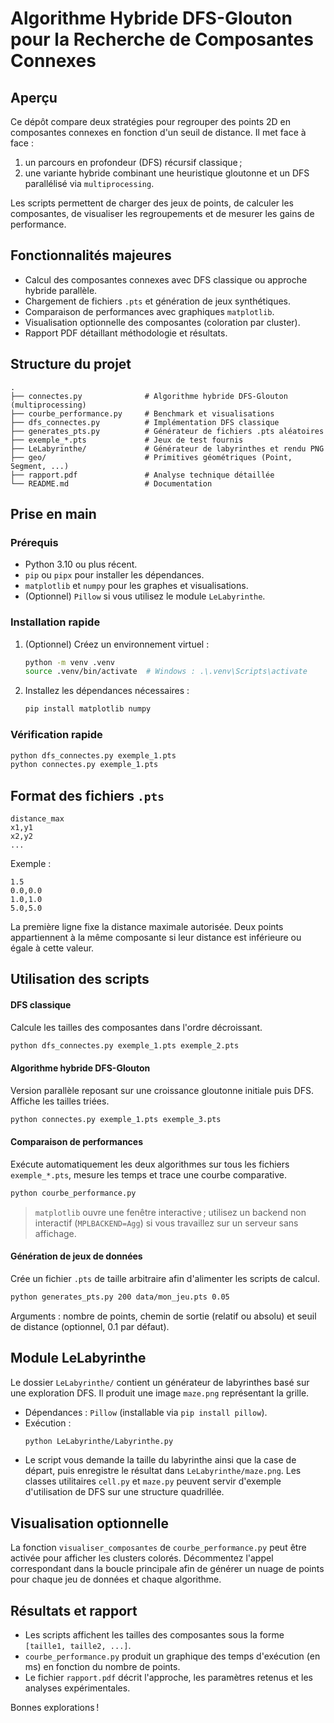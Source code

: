 # Algorithme Hybride DFS-Glouton pour la Recherche de Composantes Connexes

## Aperçu
Ce dépôt compare deux stratégies pour regrouper des points 2D en composantes connexes en fonction d'un seuil de distance. Il met face à face :

1. un parcours en profondeur (DFS) récursif classique ;
2. une variante hybride combinant une heuristique gloutonne et un DFS parallélisé via `multiprocessing`.

Les scripts permettent de charger des jeux de points, de calculer les composantes, de visualiser les regroupements et de mesurer les gains de performance.

## Fonctionnalités majeures
- Calcul des composantes connexes avec DFS classique ou approche hybride parallèle.
- Chargement de fichiers `.pts` et génération de jeux synthétiques.
- Comparaison de performances avec graphiques `matplotlib`.
- Visualisation optionnelle des composantes (coloration par cluster).
- Rapport PDF détaillant méthodologie et résultats.

## Structure du projet
```text
.
├── connectes.py              # Algorithme hybride DFS-Glouton (multiprocessing)
├── courbe_performance.py     # Benchmark et visualisations
├── dfs_connectes.py          # Implémentation DFS classique
├── generates_pts.py          # Générateur de fichiers .pts aléatoires
├── exemple_*.pts             # Jeux de test fournis
├── LeLabyrinthe/             # Générateur de labyrinthes et rendu PNG
├── geo/                      # Primitives géométriques (Point, Segment, ...)
├── rapport.pdf               # Analyse technique détaillée
└── README.md                 # Documentation
```

## Prise en main

### Prérequis
- Python 3.10 ou plus récent.
- `pip` ou `pipx` pour installer les dépendances.
- `matplotlib` et `numpy` pour les graphes et visualisations.
- (Optionnel) `Pillow` si vous utilisez le module `LeLabyrinthe`.

### Installation rapide
1. (Optionnel) Créez un environnement virtuel :
   ```bash
   python -m venv .venv
   source .venv/bin/activate  # Windows : .\.venv\Scripts\activate
   ```
2. Installez les dépendances nécessaires :
   ```bash
   pip install matplotlib numpy
   ```

### Vérification rapide
```bash
python dfs_connectes.py exemple_1.pts
python connectes.py exemple_1.pts
```

## Format des fichiers `.pts`
```
distance_max
x1,y1
x2,y2
...
```
Exemple :
```
1.5
0.0,0.0
1.0,1.0
5.0,5.0
```
La première ligne fixe la distance maximale autorisée. Deux points appartiennent à la même composante si leur distance est inférieure ou égale à cette valeur.

## Utilisation des scripts

#### DFS classique
Calcule les tailles des composantes dans l'ordre décroissant.
```bash
python dfs_connectes.py exemple_1.pts exemple_2.pts
```

#### Algorithme hybride DFS-Glouton
Version parallèle reposant sur une croissance gloutonne initiale puis DFS. Affiche les tailles triées.
```bash
python connectes.py exemple_1.pts exemple_3.pts
```

#### Comparaison de performances
Exécute automatiquement les deux algorithmes sur tous les fichiers `exemple_*.pts`, mesure les temps et trace une courbe comparative.
```bash
python courbe_performance.py
```
> `matplotlib` ouvre une fenêtre interactive ; utilisez un backend non interactif (`MPLBACKEND=Agg`) si vous travaillez sur un serveur sans affichage.

#### Génération de jeux de données
Crée un fichier `.pts` de taille arbitraire afin d'alimenter les scripts de calcul.
```bash
python generates_pts.py 200 data/mon_jeu.pts 0.05
```
Arguments : nombre de points, chemin de sortie (relatif ou absolu) et seuil de distance (optionnel, 0.1 par défaut).

## Module LeLabyrinthe
Le dossier `LeLabyrinthe/` contient un générateur de labyrinthes basé sur une exploration DFS. Il produit une image `maze.png` représentant la grille.

- Dépendances : `Pillow` (installable via `pip install pillow`).
- Exécution :
  ```bash
  python LeLabyrinthe/Labyrinthe.py
  ```
- Le script vous demande la taille du labyrinthe ainsi que la case de départ, puis enregistre le résultat dans `LeLabyrinthe/maze.png`. Les classes utilitaires `cell.py` et `maze.py` peuvent servir d'exemple d'utilisation de DFS sur une structure quadrillée.

## Visualisation optionnelle
La fonction `visualiser_composantes` de `courbe_performance.py` peut être activée pour afficher les clusters colorés. Décommentez l'appel correspondant dans la boucle principale afin de générer un nuage de points pour chaque jeu de données et chaque algorithme.

## Résultats et rapport
- Les scripts affichent les tailles des composantes sous la forme `[taille1, taille2, ...]`.
- `courbe_performance.py` produit un graphique des temps d'exécution (en ms) en fonction du nombre de points.
- Le fichier `rapport.pdf` décrit l'approche, les paramètres retenus et les analyses expérimentales.

Bonnes explorations !
